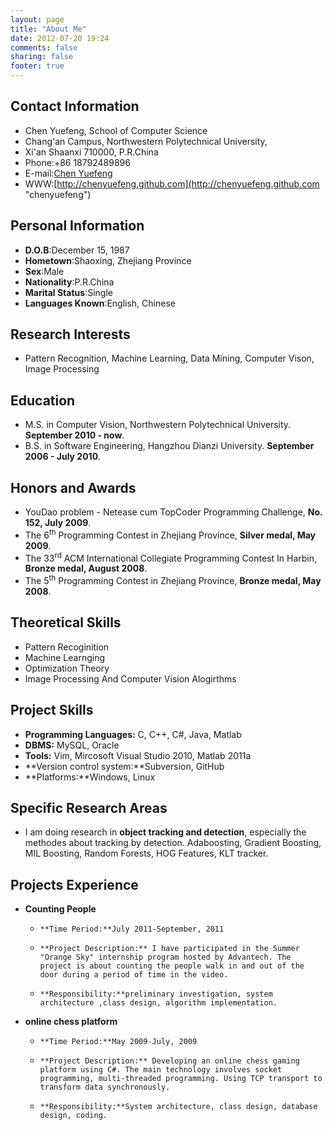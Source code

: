 ```yaml
---
layout: page
title: "About Me"
date: 2012-07-20 19:24
comments: false
sharing: false
footer: true
---
```


## Contact Information ##
*   Chen Yuefeng, School of Computer Science
*   Chang'an Campus, Northwestern Polytechnical University,
*   Xi'an Shaanxi 710000, P.R.China
*   Phone:+86 18792489896
*   E-mail:[Chen Yuefeng](<mailto:yuefengcheng@gmail.com>)
*   WWW:[http://chenyuefeng.github.com](http://chenyuefeng.github.com "chenyuefeng")

## Personal Information ##
*   **D.O.B**:December 15, 1987
*   **Hometown**:Shaoxing, Zhejiang Province
*   **Sex**:Male
*   **Nationality**:P.R.China
*   **Marital Status**:Single
*   **Languages Known**:English, Chinese

## Research Interests ##
*   Pattern Recognition, Machine Learning, Data Mining, Computer Vison, Image Processing

## Education ##
*   M.S. in Computer Vision, Northwestern Polytechnical University. **September 2010 - now**.
*   B.S. in Software Engineering, Hangzhou Dianzi University. **September 2006 - July 2010**.

## Honors and Awards ##
*   YouDao problem - Netease cum TopCoder Programming Challenge, **No. 152, July 2009**.
*   The 6<sup>th</sup> Programming Contest in Zhejiang Province, **Silver medal, May 2009**.
*   The 33<sup>rd</sup> ACM International Collegiate Programming Contest In Harbin, **Bronze medal, August 2008**.
*   The 5<sup>th</sup> Programming Contest in Zhejiang Province, **Bronze medal, May 2008**.

## Theoretical Skills ##
*   Pattern Recoginition
*   Machine Learnging
*   Optimization Theory
*   Image Processing And Computer Vision Alogirthms

## Project Skills ##
*   **Programming Languages:** C, C++, C#, Java, Matlab
*   **DBMS:** MySQL, Oracle
*   **Tools:** Vim, Mircosoft Visual Studio 2010, Matlab 2011a
*   **Version control system:**Subversion, GitHub
*   **Platforms:**Windows, Linux

## Specific Research Areas ##
*    I am doing research in **object tracking and detection**, especially the methodes about tracking by detection. Adaboosting, Gradient Boosting, MIL Boosting, Random Forests, HOG Features, KLT tracker.

## Projects Experience ##
*    **Counting People**
     *     **Time Period:**July 2011-September, 2011
     *     **Project Description:** I have participated in the Summer "Orange Sky" internship program hosted by Advantech. The project is about counting the people walk in and out of the door during a period of time in the video.
     *     **Responsibility:**preliminary investigation, system architecture ,class design, algorithm implementation.
*    **online chess platform** 
     *     **Time Period:**May 2009-July, 2009
     *     **Project Description:** Developing an online chess gaming platform using C#. The main technology involves socket programming, multi-threaded programming. Using TCP transport to transform data synchronously. 
     *     **Responsibility:**System architecture, class design, database design, coding.

